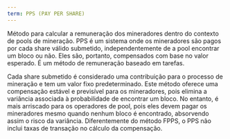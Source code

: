 ```yaml
---
term: PPS (PAY PER SHARE)
---
```


Método para calcular a remuneração dos mineradores dentro do contexto de pools de mineração. PPS é um sistema onde os mineradores são pagos por cada share válido submetido, independentemente de a pool encontrar um bloco ou não. Eles são, portanto, compensados com base no valor esperado. É um método de remuneração baseado em tarefas.

Cada share submetido é considerado uma contribuição para o processo de mineração e tem um valor fixo predeterminado. Este método oferece uma compensação estável e previsível para os mineradores, pois elimina a variância associada à probabilidade de encontrar um bloco. No entanto, é mais arriscado para os operadores de pool, pois eles devem pagar os mineradores mesmo quando nenhum bloco é encontrado, absorvendo assim o risco da variância. Diferentemente do método FPPS, o PPS não inclui taxas de transação no cálculo da compensação.